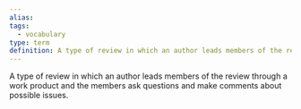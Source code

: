 ```yaml
---
alias: 
tags:
  - vocabulary
type: term
definition: A type of review in which an author leads members of the review through a work product and the members ask questions and make comments about possible issues.
---
```


A type of review in which an author leads members of the review through a work product and the members ask questions and make comments about possible issues.